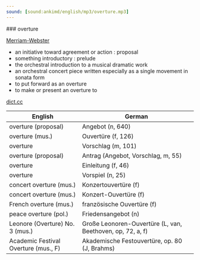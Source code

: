 ```yaml
---
sound: [sound:ankimd/english/mp3/overture.mp3]
---
```


\### overture

[Merriam-Webster](https://www.merriam-webster.com/dictionary/overture)

- an initiative toward agreement or action : proposal
- something introductory : prelude
- the orchestral introduction to a musical dramatic work
- an orchestral concert piece written especially as a single movement in sonata form
- to put forward as an overture
- to make or present an overture to

[dict.cc](https://www.dict.cc/overture)

| English        | German       |
| -------------- | ------------ |
| overture (proposal) | Angebot (n, 640) |
| overture (mus.) | Ouvertüre (f, 126) |
| overture | Vorschlag (m, 101) |
| overture (proposal) | Antrag (Angebot, Vorschlag, m, 55) |
| overture | Einleitung (f, 46) |
| overture | Vorspiel (n, 25) |
| concert overture (mus.) | Konzertouvertüre (f) |
| concert overture (mus.) | Konzert-Ouvertüre (f) |
| French overture (mus.) | französische Ouvertüre (f) |
| peace overture (pol.) | Friedensangebot (n) |
| Leonore (Overture) No. 3 (mus.) | Große Leonoren-Ouvertüre (L, van, Beethoven, op, 72, a, f) |
| Academic Festival Overture (mus., F) | Akademische Festouvertüre, op. 80 (J, Brahms) |
